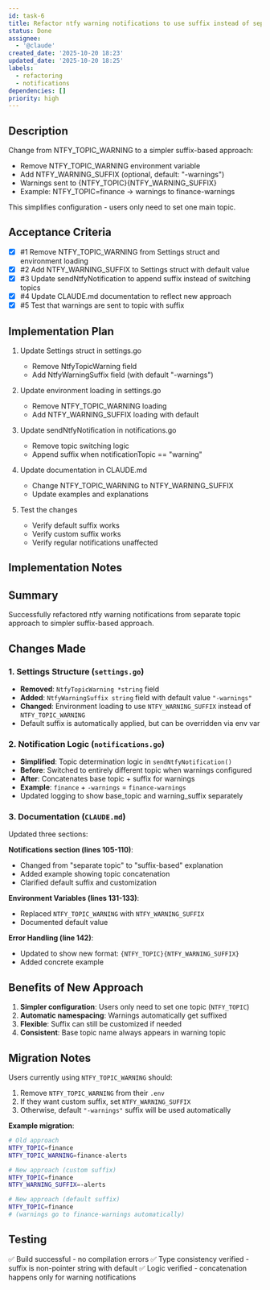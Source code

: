 ```yaml
---
id: task-6
title: Refactor ntfy warning notifications to use suffix instead of separate topic
status: Done
assignee:
  - '@claude'
created_date: '2025-10-20 18:23'
updated_date: '2025-10-20 18:25'
labels:
  - refactoring
  - notifications
dependencies: []
priority: high
---
```


## Description

<!-- SECTION:DESCRIPTION:BEGIN -->
Change from NTFY_TOPIC_WARNING to a simpler suffix-based approach:

- Remove NTFY_TOPIC_WARNING environment variable
- Add NTFY_WARNING_SUFFIX (optional, default: "-warnings")
- Warnings sent to {NTFY_TOPIC}{NTFY_WARNING_SUFFIX}
- Example: NTFY_TOPIC=finance → warnings to finance-warnings

This simplifies configuration - users only need to set one main topic.
<!-- SECTION:DESCRIPTION:END -->

## Acceptance Criteria
<!-- AC:BEGIN -->
- [x] #1 Remove NTFY_TOPIC_WARNING from Settings struct and environment loading
- [x] #2 Add NTFY_WARNING_SUFFIX to Settings struct with default value
- [x] #3 Update sendNtfyNotification to append suffix instead of switching topics
- [x] #4 Update CLAUDE.md documentation to reflect new approach
- [x] #5 Test that warnings are sent to topic with suffix
<!-- AC:END -->

## Implementation Plan

<!-- SECTION:PLAN:BEGIN -->
1. Update Settings struct in settings.go
   - Remove NtfyTopicWarning field
   - Add NtfyWarningSuffix field (with default "-warnings")

2. Update environment loading in settings.go
   - Remove NTFY_TOPIC_WARNING loading
   - Add NTFY_WARNING_SUFFIX loading with default

3. Update sendNtfyNotification in notifications.go
   - Remove topic switching logic
   - Append suffix when notificationTopic == "warning"

4. Update documentation in CLAUDE.md
   - Change NTFY_TOPIC_WARNING to NTFY_WARNING_SUFFIX
   - Update examples and explanations

5. Test the changes
   - Verify default suffix works
   - Verify custom suffix works
   - Verify regular notifications unaffected
<!-- SECTION:PLAN:END -->

## Implementation Notes

<!-- SECTION:NOTES:BEGIN -->
## Summary

Successfully refactored ntfy warning notifications from separate topic approach to simpler suffix-based approach.

## Changes Made

### 1. Settings Structure (`settings.go`)
- **Removed**: `NtfyTopicWarning *string` field
- **Added**: `NtfyWarningSuffix string` field with default value `"-warnings"`
- **Changed**: Environment loading to use `NTFY_WARNING_SUFFIX` instead of `NTFY_TOPIC_WARNING`
- Default suffix is automatically applied, but can be overridden via env var

### 2. Notification Logic (`notifications.go`)
- **Simplified**: Topic determination logic in `sendNtfyNotification()`
- **Before**: Switched to entirely different topic when warnings configured
- **After**: Concatenates base topic + suffix for warnings
- **Example**: `finance` + `-warnings` = `finance-warnings`
- Updated logging to show base_topic and warning_suffix separately

### 3. Documentation (`CLAUDE.md`)
Updated three sections:

**Notifications section (lines 105-110)**:
- Changed from "separate topic" to "suffix-based" explanation
- Added example showing topic concatenation
- Clarified default suffix and customization

**Environment Variables (lines 131-133)**:
- Replaced `NTFY_TOPIC_WARNING` with `NTFY_WARNING_SUFFIX`
- Documented default value

**Error Handling (line 142)**:
- Updated to show new format: `{NTFY_TOPIC}{NTFY_WARNING_SUFFIX}`
- Added concrete example

## Benefits of New Approach

1. **Simpler configuration**: Users only need to set one topic (`NTFY_TOPIC`)
2. **Automatic namespacing**: Warnings automatically get suffixed
3. **Flexible**: Suffix can still be customized if needed
4. **Consistent**: Base topic name always appears in warning topic

## Migration Notes

Users currently using `NTFY_TOPIC_WARNING` should:
1. Remove `NTFY_TOPIC_WARNING` from their `.env`
2. If they want custom suffix, set `NTFY_WARNING_SUFFIX`
3. Otherwise, default `"-warnings"` suffix will be used automatically

**Example migration**:
```bash
# Old approach
NTFY_TOPIC=finance
NTFY_TOPIC_WARNING=finance-alerts

# New approach (custom suffix)
NTFY_TOPIC=finance
NTFY_WARNING_SUFFIX=-alerts

# New approach (default suffix)
NTFY_TOPIC=finance
# (warnings go to finance-warnings automatically)
```

## Testing

✅ Build successful - no compilation errors
✅ Type consistency verified - suffix is non-pointer string with default
✅ Logic verified - concatenation happens only for warning notifications
<!-- SECTION:NOTES:END -->
